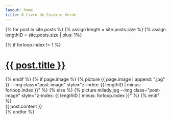 ```yaml
---
layout: home
title: O livro de Cesário Verde
---
```


{% for post in site.posts %}
{% assign length = site.posts.size %}
{% assign lengthID = site.posts.size | plus: 1%}

  <div id="js-{{ forloop.index }}" class="post -fixed{% if forloop.index == 1 %} -first{% endif %}{% if forloop.index == length %} -last{% endif %}">
    <span id="{{ post.url | remove: '/' }}">
    {% if forloop.index != 1 %}
      <div class="post-header ctnr-golden">
        <h1 class="post-title">
          <a href="{{ site.baseurl }}{{ post.url }}">{{ post.title }}</a>
        </h1>
      </div>
    {% endif %}
    </span>
  {% if page.image %}
	{% picture {{ page.image | append: ".jpg" }} --img class="post-image" style="z-index: {{ lengthID | minus: forloop.index }}" %}
	{% else %}
	{% picture milady.jpg --img class="post-image" style="z-index: {{ lengthID | minus: forloop.index }}" %}
	{% endif %}
    <div class="ctnr-wide">
    {{ post.content }}
    </div>
  </div>
{% endfor %}
